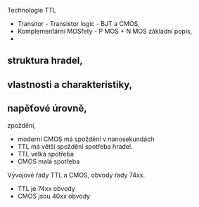 Technologie TTL 
- Transitor - Transistor logic - BJT
a CMOS, 
- Komplementární MOSfety - P MOS + N MOS
základní popis, 
- 
struktura hradel, 
- 
vlastnosti a charakteristiky, 
- 
napěťové úrovně, 
- 
zpoždění, 
- moderní CMOS má spoždění v nanosekundách
- TTL má větší spoždění
spotřeba hradel. 
- TTL velká spotřeba
- CMOS malá spotřeba

Vývojové řady TTL a CMOS, obvody řady 74xx.
- TTL je 74xx obvody
- CMOS jsou 40xx obvody